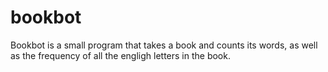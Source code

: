 # bookbot

Bookbot is a small program that takes a book and counts its words, as well as the frequency of all the engligh letters in the book.